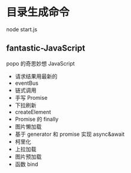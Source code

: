 # 目录生成命令

node start.js

## fantastic-JavaScript

popo 的奇思妙想 JavaScript

- 请求结果用最新的
- eventBus
- 链式调用
- 手写 Promise
- 下拉刷新
- createElement
- Promise 的 finally
- 图片懒加载
- 基于 generator 和 promise 实现 async&await
- 柯里化
- 上拉加载
- 图片预加载
- 函数 bind
